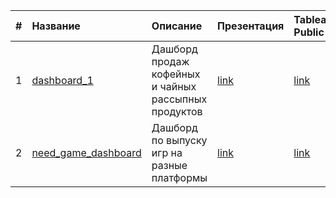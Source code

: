|#|Название|Описание|Презентация|Tableau Public|
|:--|:--|:--|:--|:--|
|1|[dashboard_1](https://github.com/dkolesov95/Tableau/tree/main/dashboard_1)|Дашборд продаж кофейных и чайных рассыпных продуктов|[link](https://github.com/dkolesov95/Tableau/blob/main/dashboard_1/Presentation.pdf)|[link](https://public.tableau.com/app/profile/dmitriy1152/viz/dashboard_2_16730146641670/Dashboard1)|
|2|[need_game_dashboard](https://github.com/dkolesov95/tableau_public/tree/main/need_game_dashboard)|Дашборд по выпуску игр на разные платформы|[link](https://github.com/dkolesov95/tableau_public/blob/main/need_game_dashboard/Presentation.pdf)|[link](https://public.tableau.com/app/profile/dmitriy1152/viz/need_game_dashboard/Dashboard1)|
